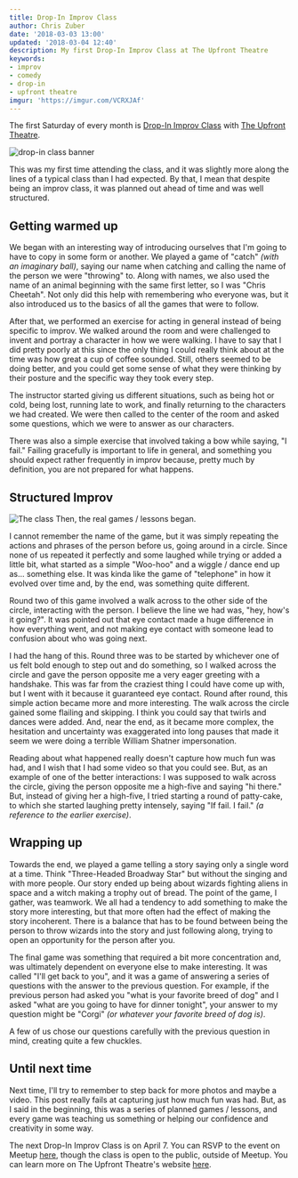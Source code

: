 ```yaml
---
title: Drop-In Improv Class
author: Chris Zuber
date: '2018-03-03 13:00'
updated: '2018-03-04 12:40'
description: My first Drop-In Improv Class at The Upfront Theatre
keywords:
- improv
- comedy
- drop-in
- upfront theatre
imgur: 'https://imgur.com/VCRXJAf'
---
```

The first Saturday of every month is [Drop-In Improv Class](https://theupfront.com/classes/drop-in/)
with [The Upfront Theatre](https://theupfront.com).

![drop-in class banner](https://i.imgur.com/3gozQEz.png)

This was my first time attending the class, and it was slightly more along the
lines of a typical class than I had expected. By that, I mean that despite being
an improv class, it was planned out ahead of time and was well structured.

## Getting warmed up
We began with an interesting way of introducing ourselves that I'm going to have
to copy in some form or another. We played a game of "catch" *(with an imaginary ball)*,
saying our name when catching and calling the name of the person we were "throwing"
to. Along with names, we also used the name of an animal beginning with the same
first letter, so I was "Chris Cheetah". Not only did this help with remembering
who everyone was, but it also introduced us to the basics of all the games that
were to follow.

After that, we performed an exercise for acting in general instead of being specific
to improv. We walked around the room and were challenged to invent and portray a
character in how we were walking. I have to say that I did pretty poorly at this
since the only thing I could really think about at the time was how great a cup
of coffee sounded. Still, others seemed to be doing better, and you could get
some sense of what they were thinking by their posture and the specific way they
took every step.

The instructor started giving us different situations, such as being hot or cold,
being lost, running late to work, and finally returning to the characters we had
created. We were then called to the center of the room and asked some questions,
which we were to answer as our characters.

There was also a simple exercise that involved taking a bow while saying, "I fail."
Failing gracefully is important to life in general, and something you should expect
rather frequently in improv because, pretty much by definition, you are not prepared
for what happens.

## Structured Improv
![The class](https://i.imgur.com/VCRXJAf.png)
Then, the real games / lessons began.

I cannot remember the name of the game, but it was simply repeating the actions
and phrases of the person before us, going around in a circle. Since none of us
repeated it perfectly and some laughed while trying or added a little bit, what
started as a simple "Woo-hoo" and a wiggle / dance end up as... something else.
It was kinda like the game of "telephone" in how it evolved over time and, by the
end, was something quite different.

Round two of this game involved a walk across to the other side of the circle,
interacting with the person. I believe the line we had was, "hey, how's it going?".
It was pointed out that eye contact made a huge difference in how everything went,
and not making eye contact with someone lead to confusion about who was going next.

I had the hang of this. Round three was to be started by whichever one of us felt
bold enough to step out and do something, so I walked across the circle and gave
the person opposite me a very eager greeting with a handshake. This was far from
the craziest thing I could have come up with, but I went with it because it guaranteed
eye contact. Round after round, this simple action became more and more interesting.
The walk across the circle gained some flailing and skipping. I think you could
say that twirls and dances were added. And, near the end, as it became more complex,
the hesitation and uncertainty was exaggerated into long pauses that made it seem
we were doing a terrible William Shatner impersonation.

Reading about what happened really doesn't capture how much fun was had, and I
wish that I had some video so that you could see. But, as an example of one of the
better interactions: I was supposed to walk across the circle, giving the person
opposite me a high-five and saying "hi there." But, instead of giving her a high-five,
I tried starting a round of patty-cake, to which she started laughing pretty intensely,
saying "If fail. I fail." *(a reference to the earlier exercise)*.

## Wrapping up
Towards the end, we played a game telling a story saying only a single word at a
time. Think "Three-Headed Broadway Star" but without the singing and with more
people. Our story ended up being about wizards fighting aliens in space and a
witch making a trophy out of bread. The point of the game, I gather, was teamwork.
We all had a tendency to add something to make the story more interesting, but
that more often had the effect of making the story incoherent. There is a balance
that has to be found between being the person to throw wizards into the story
and just following along, trying to open an opportunity for the person after you.

The final game was something that required a bit more concentration and, was ultimately
dependent on everyone else to make interesting. It was called "I'll get back to you",
and it was a game of answering a series of questions with the answer to the previous
question. For example, if the previous person had asked you "what is your favorite
breed of dog" and I asked "what are you going to have for dinner tonight", your answer
to my question might be "Corgi" *(or whatever your favorite breed of dog is)*.

A few of us chose our questions carefully with the previous question in mind,
creating quite a few chuckles.

## Until next time
Next time, I'll try to remember to step back for more photos and maybe a video.
This post really fails at capturing just how much fun was had. But, as I said in
the beginning, this was a series of planned games / lessons, and every game was
teaching us something or helping our confidence and creativity in some way.

The next Drop-In Improv Class is on April 7. You can RSVP to the event on Meetup
[here](https://www.meetup.com/20-30-Somethings-Doing-Some-Things/events/wdztsnyxgbkb/),
though the class is open to the public, outside of Meetup. You can learn more
on The Upfront Theatre's website [here](https://theupfront.com/classes/drop-in/).
